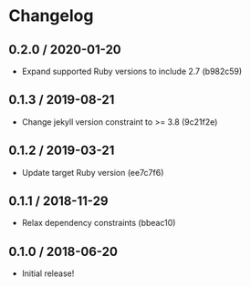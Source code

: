# Changelog

## 0.2.0 / 2020-01-20

- Expand supported Ruby versions to include 2.7 (b982c59)

## 0.1.3 / 2019-08-21

- Change jekyll version constraint to >= 3.8 (9c21f2e)

## 0.1.2 / 2019-03-21

- Update target Ruby version (ee7c7f6)

## 0.1.1 / 2018-11-29

- Relax dependency constraints (bbeac10)

## 0.1.0 / 2018-06-20

- Initial release!
